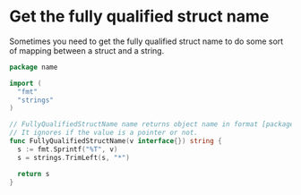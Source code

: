 # Get the fully qualified struct name

Sometimes you need to get the fully qualified struct name to do some sort of 
mapping between a struct and a string.

[//]: # (hide)

```go
package name

import (
  "fmt"
  "strings"
)

// FullyQualifiedStructName name returns object name in format [package].[type name].
// It ignores if the value is a pointer or not.
func FullyQualifiedStructName(v interface{}) string {
  s := fmt.Sprintf("%T", v)
  s = strings.TrimLeft(s, "*")

  return s
}
```
